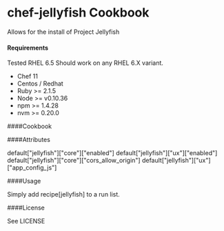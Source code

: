 chef-jellyfish Cookbook
=======================
Allows for the install of Project Jellyfish

#### Requirements

Tested RHEL 6.5 Should work on any RHEL 6.X variant.

* Chef 11
* Centos / Redhat
* Ruby >= 2.1.5
* Node >= v0.10.36
* npm >= 1.4.28
* nvm >= 0.20.0

####Cookbook


####Attributes

default["jellyfish"]["core"]["enabled"] 
default["jellyfish"]["ux"]["enabled"] 
default["jellyfish"]["core"]["cors_allow_origin"]
default["jellyfish"]["ux"]["app_config_js"]

####Usage

Simply add recipe[jellyfish] to a run list.


####License

See LICENSE
